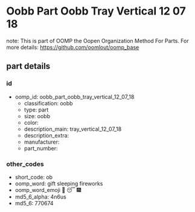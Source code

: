 # Oobb Part Oobb Tray Vertical 12 07 18  

note: This is part of OOMP the Oopen Organization Method For Parts. For more details: https://github.com/oomlout/oomp_base

##  part details





### id
* oomp_id: oobb_part_oobb_tray_vertical_12_07_18
  * classification: oobb
  * type: part
  * size: oobb
  * color: 
  * description_main: tray_vertical_12_07_18
  * description_extra: 
  * manufacturer: 
  * part_number: 

### other_codes
* short_code: ob
* oomp_word: gift sleeping fireworks
* oomp_word_emoji :gift: :sleeping: :fireworks:
* md5_6_alpha: 4n6us
* md5_6: 770674